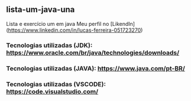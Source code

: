 ## lista-um-java-una
Lista e exercício um em java 
Meu perfil no [LikendIn] (https://www.linkedin.com/in/lucas-ferreira-051723270)

### Tecnologias utilizadas (JDK): https://www.oracle.com/br/java/technologies/downloads/ 
### Tecnologias utilizadas (JAVA): https://www.java.com/pt-BR/
### Tecnologias utilizadas (VSCODE): https://code.visualstudio.com/
